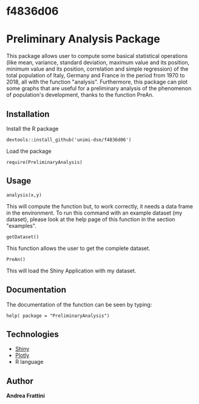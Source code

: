 # f4836d06

# Preliminary Analysis Package

This package allows user to compute some basical statistical operations (like mean, variance, standard deviation, maximum value and its position, minimum value and its position, correlation and simple regression) of the total population of Italy, Germany and France in the period from 1970 to 2018, all with the function "analysis". Furthermore, this package can plot some graphs that are useful for a preliminary analysis of the phenomenon of population's development, thanks to the function PreAn.
## Installation 

Install the R package 

```
devtools::install_github('unimi-dse/f4836d06')
```
Load the package

```
require(PreliminaryAnalysis)
```
## Usage
```
analysis(x,y)
```
This will compute the function but, to work correctly, it needs a data frame in the environment. To run this command with an example dataset (my dataset), please look at the help page of this function in the section "examples".
```
getDataset()
```
This function allows the user to get the complete dataset.

```
PreAn()
```
This will load the Shiny Application with my dataset.

## Documentation

The documentation of the function can be seen by typing:
```
help( package = "PreliminaryAnalysis")
```
## Technologies
* [Shiny](https://shiny.rstudio.com/)
* [Plotly](https://plot.ly/)
* R language
## Author
**Andrea Frattini** 
